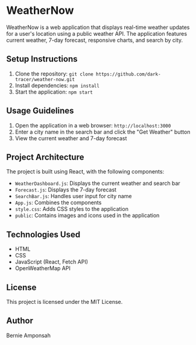 # WeatherNow

WeatherNow is a web application that displays real-time weather updates for a user's location using a public weather API. The application features current weather, 7-day forecast, responsive charts, and search by city.

## Setup Instructions

1. Clone the repository: `git clone https://github.com/dark-tracer/weather-now.git`
2. Install dependencies: `npm install`
3. Start the application: `npm start`

## Usage Guidelines

1. Open the application in a web browser: `http://localhost:3000`
2. Enter a city name in the search bar and click the "Get Weather" button
3. View the current weather and 7-day forecast

## Project Architecture

The project is built using React, with the following components:

* `WeatherDashboard.js`: Displays the current weather and search bar
* `Forecast.js`: Displays the 7-day forecast
* `SearchBar.js`: Handles user input for city name
* `App.js`: Combines the components
* `style.css`: Adds CSS styles to the application
* `public`: Contains images and icons used in the application

## Technologies Used

* HTML
* CSS
* JavaScript (React, Fetch API)
* OpenWeatherMap API

## License

This project is licensed under the MIT License.

## Author
Bernie Amponsah
